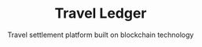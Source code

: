 ---
layout: project
order: 1
case_study: true
dlc: true
title: Travel Ledger
subtitle: Travel settlement platform built on blockchain technology
industry: Travel
deliverables: Blockchain-based billing and settlement platform
summary: Travel Ledger is a billing and settlement platform for the travel industry, that provides a single source of truth for the purchasing process for non-air travel along the entire distribution chain.
background_color: white

challenge-diagram: true
challenge: 
    - lead: The reconciliation process within the travel sector is complicated, time-consuming, and impacts cost for travel companies and suppliers.
    - paragraph: Travel companies work with numerous suppliers and will often be required to sift through hundreds of statements and invoices from suppliers to settle payments. A further problem is that these invoices and statements come in varying formats, and every supplier wants to be paid in different ways. This creates a lot of problems for when travel companies are reconciling their statements with bookings and there is no match.

delivery:
    - item: 
        - paragraph: Travel Ledger wanted to simplify the reconciliation process and approached Applied Blockchain to develop a blockchain-based solution. They wanted to use blockchain and smart contracts to replace the existing billing, reconciliation, and settlement process with a quick, easy and inexpensive solution to transact non-airline travel services.
        - paragraph: Applied Blockchain developed a proof of concept for Travel Ledger – to provide a decentralised platform where travel agents, tour operators, accommodation wholesalers, hotel companies, car rental suppliers, cruise companies and any similar travel company can access a shared ledger and a shared repository of documents. The ledger is used to track transactions for all connected intermediaries and suppliers in real-time.
    - item: 
        - paragraph: The Travel Ledger platform will allow payment records between buyers and sellers to be stored in a shared, decentralised and authenticated ledger. This establishes a “single source of truth” for all parties. The platform will also be connected to financial and payment systems to support and record payments in a secure and transparent manner.
        - paragraph: An easy-to-integrate API will also be made available for all travel companies to use and integrate with – thus, enabling automated reconciliation and/or settlement without the need for the existing business processes to change.

results:
    - paragraph: Industry adoption of the Travel Ledger platform will provide a shared ledger enabling a host of business processes to be fully integrated with back office and reservation systems.

results-icons:
    - image: icon-invoice
      title: Supplier invoice reconciliation
      body: Invoice is recorded in a single format, for the back office system to automatically read and reconcile
    - image: icon-commission
      title: Commission payments to agents and hotels
      body: As the booking is recorded on the platform, the expected seller commission is calculated and the payment is processed
    - image: icon-payment
      title: Payment reconciliation
      body: All payments are processed and all transactions are recorded on the Travel Ledger platform. This enables the receiving entity to automatically check and reconcile incoming payments against the relevant invoices/transactions

results-comment:
    With a decentralised platform, the end-to-end administration process is transparent and payments costs are minimised and optimised. The hours wasted on reconciliation are reduced to almost nil, empowering everyone in the distribution chain to focus on what they do best – serving customers.

testimonial:
    - quote: In Applied Blockchain we found a development partner that not only was there to turn our requirements into reality, but also acted as a consultant, helping us fill the knowledge gap between traditional development and the new Blockchain world. Especially in the initial phases of a project, this added value is invaluable.
      author: Roberto Da Re
      position: Founder
      company: Travel Ledger
---